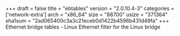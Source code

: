 +++
draft = false
title = "ebtables"
version = "2.0.10.4-3"
categories = ['network-extra']
arch = "x86_64"
size = "88700"
usize = "371364"
sha1sum = "2ad065400c3a3c21eceb0d1422b4596b431d49fa"
+++
Ethernet bridge tables - Linux Ethernet filter for the Linux bridge